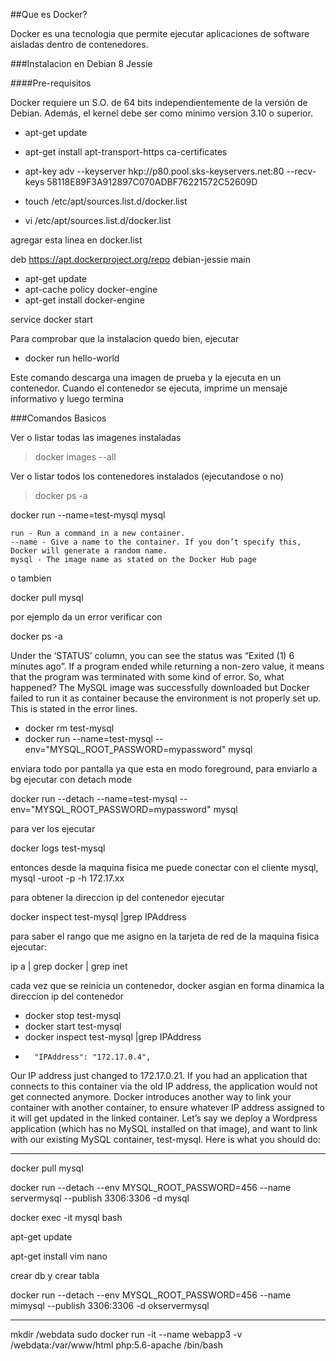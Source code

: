 ##Que es Docker?

Docker es una tecnologia que permite ejecutar aplicaciones de software aisladas dentro de contenedores.

###Instalacion en Debian 8 Jessie

####Pre-requisitos

Docker requiere un S.O. de 64 bits independientemente de la versión de Debian. Además, el kernel debe ser como mínimo version 3.10 o superior.

- apt-get update
- apt-get install apt-transport-https ca-certificates
- apt-key adv --keyserver hkp://p80.pool.sks-keyservers.net:80 --recv-keys 58118E89F3A912897C070ADBF76221572C52609D

- touch /etc/apt/sources.list.d/docker.list
- vi /etc/apt/sources.list.d/docker.list

agregar esta linea en docker.list

deb https://apt.dockerproject.org/repo debian-jessie main

- apt-get update
- apt-cache policy docker-engine
- apt-get install docker-engine
 
service docker start

Para comprobar que la instalacion quedo bien, ejecutar
 
- docker run hello-world

Este comando descarga una imagen de prueba y la ejecuta en un contenedor. Cuando el contenedor se ejecuta, imprime un mensaje informativo y luego termina

###Comandos Basicos

Ver o listar todas las imagenes instaladas

> docker images --all

Ver o listar todos los contenedores instalados (ejecutandose o no)

> docker ps -a
 
docker run --name=test-mysql mysql

    run - Run a command in a new container.
    --name - Give a name to the container. If you don’t specify this, Docker will generate a random name.
    mysql - The image name as stated on the Docker Hub page
 
 o tambien
 
 docker pull mysql
 
 por ejemplo da un error verificar con
 
 docker ps -a
 
 Under the ‘STATUS’ column, you can see the status was “Exited (1) 6 minutes ago”. If a program ended while returning a non-zero value, it means that the program was terminated with some kind of error. So, what happened? The MySQL image was successfully downloaded but Docker failed to run it as container because the environment is not properly set up. This is stated in the error lines.
 
 
- docker rm test-mysql
- docker run --name=test-mysql --env="MYSQL_ROOT_PASSWORD=mypassword" mysql 

enviara todo por pantalla ya que esta en modo foreground, para enviarlo a bg ejecutar con detach mode

docker run --detach --name=test-mysql --env="MYSQL_ROOT_PASSWORD=mypassword" mysql

para ver los ejecutar

docker logs test-mysql

entonces desde la maquina fisica me puede conectar con el cliente mysql, mysql -uroot -p -h 172.17.xx

para obtener la direccion ip del contenedor ejecutar

docker inspect test-mysql |grep IPAddress

para saber el rango que me asigno en la tarjeta de red de la maquina fisica ejecutar:

ip a | grep docker | grep inet

cada vez que se reinicia un contenedor, docker asgian en forma dinamica la direccion ip del contenedor

- docker stop test-mysql
- docker start test-mysql
- docker inspect test-mysql |grep IPAddress
 -       "IPAddress": "172.17.0.4",


Our IP address just changed to 172.17.0.21. If you had an application that connects to this container via the old IP address, the application would not get connected anymore. Docker introduces another way to link your container with another container, to ensure whatever IP address assigned to it will get updated in the linked container. Let’s say we deploy a Wordpress application (which has no MySQL installed on that image), and want to link with our existing MySQL container, test-mysql. Here is what you should do:



 
 --------------

docker pull mysql

docker run --detach --env MYSQL_ROOT_PASSWORD=456 --name servermysql --publish 3306:3306 -d mysql

docker exec -it mysql bash

apt-get update

apt-get install vim nano

crear db y crear tabla


docker run --detach --env MYSQL_ROOT_PASSWORD=456 --name mimysql --publish 3306:3306 -d okservermysql


-------------------

mkdir /webdata
sudo docker run -it --name webapp3 -v /webdata:/var/www/html php:5.6-apache /bin/bash

